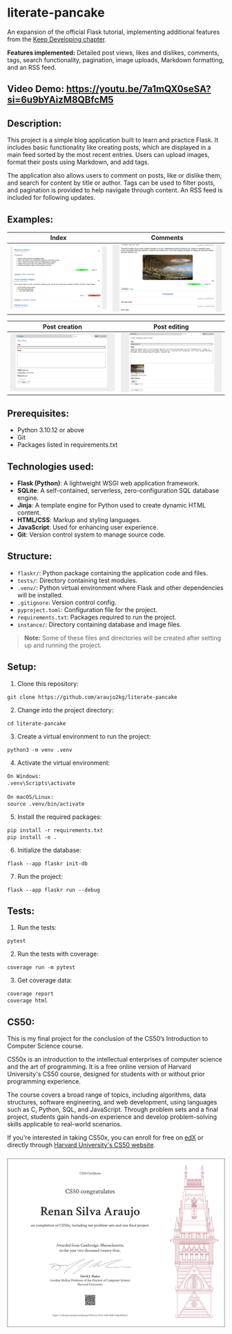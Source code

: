 # literate-pancake
An expansion of the official Flask tutorial, implementing additional features from the [Keep Developing chapter](https://flask.palletsprojects.com/en/3.0.x/tutorial/next/).

__Features implemented:__ Detailed post views, likes and dislikes, comments, tags, search functionality, pagination, image uploads, Markdown formatting, and an RSS feed. 

## Video Demo: https://youtu.be/7a1mQX0seSA?si=6u9bYAizM8QBfcM5

## Description:
This project is a simple blog application built to learn and practice Flask. It includes basic functionality like creating posts, which are displayed in a main feed sorted by the most recent entries. Users can upload images, format their posts using Markdown, and add tags.

The application also allows users to comment on posts, like or dislike them, and search for content by title or author. Tags can be used to filter posts, and pagination is provided to help navigate through content. An RSS feed is included for following updates.
## Examples:
| Index | Comments |
| :---: | :---: |
| <img src="examples/example4.png"> | <img src="examples/example1.png"> |

| Post creation | Post editing |
| :---: | :---: |
| <img src="examples/example2.png"> | <img src="examples/example3.png"> |

## Prerequisites:
- Python 3.10.12 or above
- Git
- Packages listed in requirements.txt

## Technologies used:
- **Flask (Python)**: A lightweight WSGI web application framework.
- **SQLite**: A self-contained, serverless, zero-configuration SQL database engine.
- **Jinja**: A template engine for Python used to create dynamic HTML content.
- **HTML/CSS**: Markup and styling languages.
- **JavaScript**: Used for enhancing user experience.
- **Git**: Version control system to manage source code.

## Structure:
- `flaskr/`: Python package containing the application code and files.
- `tests/`: Directory containing test modules.
- `.venv/`: Python virtual environment where Flask and other dependencies will be installed. 
- `.gitignore`: Version control config.
- `pyproject.toml`: Configuration file for the project.
- `requirements.txt`: Packages required to run the project.
- `instance/`: Directory containing database and image files. 

> __Note:__ Some of these files and directories will be created after setting up and running the project.

## Setup:
1. Clone this repository:
```
git clone https://github.com/araujo2kg/literate-pancake
```
2. Change into the project directory:
```
cd literate-pancake
```
3. Create a virtual environment to run the project:
```
python3 -m venv .venv
```
4. Activate the virtual environment:
```
On Windows:
.venv\Scripts\activate

On macOS/Linux:
source .venv/bin/activate
```
5. Install the required packages:
```
pip install -r requirements.txt
pip install -e .
```
6. Initialize the database:
```
flask --app flaskr init-db
```
7. Run the project:
```
flask --app flaskr run --debug
```

## Tests:
1. Run the tests:
```
pytest
```
2. Run the tests with coverage:
```
coverage run -m pytest
```
3. Get coverage data:
```
coverage report
coverage html
```

## CS50:
This is my final project for the conclusion of the CS50’s Introduction to Computer Science course.

CS50x is an introduction to the intellectual enterprises of computer science and the art of programming. It is a free online version of Harvard University's CS50 course, designed for students with or without prior programming experience. 

The course covers a broad range of topics, including algorithms, data structures, software engineering, and web development, using languages such as C, Python, SQL, and JavaScript. Through problem sets and a final project, students gain hands-on experience and develop problem-solving skills applicable to real-world scenarios.

If you're interested in taking CS50x, you can enroll for free on [edX](https://www.edx.org/learn/computer-science/harvard-university-cs50-s-introduction-to-computer-science) or directly through [Harvard University's CS50 website](https://cs50.harvard.edu/x/).


### ![certificate](examples/CS50x.png)